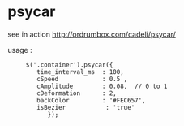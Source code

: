# psycar


see in action http://ordrumbox.com/cadeli/psycar/

usage :

         $('.container').psycar({
            time_interval_ms  : 100,
            cSpeed            : 0.5 ,
            cAmplitude        : 0.08,  // 0 to 1  
            cDeformation      : 2,
            backColor         : '#FEC657',
            isBezier           : 'true'
               });
